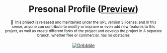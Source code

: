 <div align="center">
  <h1>Presonal Profile (<a title="Presonal Profile Preview" href="https://mobinjavari.github.io/presonal-profile/">Preview</a>)</h1>
  <sub>🤝 This project is released and maintained under the GPL version 3 license, and in this sense, anyone can contribute to modify or improve or even add new features to this project, as well as create different forks of the project and develop the project in A separate branch, whether free or commercial, has no obstacles</sub><br><br>
  <a href="https://codepen.io/mobinjavari" title="CodePen"><img alt="Dribbble" src="https://img.shields.io/badge/-CodePen-252932?labelColor=4C8EDA&logo=codepen&logoColor=20232A"></a>
</div>
